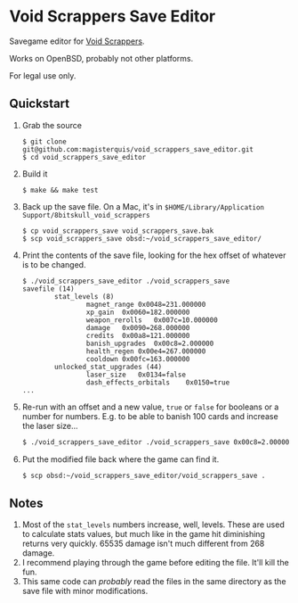 Void Scrappers Save Editor
==========================
Savegame editor for [Void Scrappers](https://voidscrappers.com).

Works on OpenBSD, probably not other platforms.

For legal use only.

Quickstart
----------
1. Grab the source
   ```
   $ git clone git@github.com:magisterquis/void_scrappers_save_editor.git
   $ cd void_scrappers_save_editor
   ```
2. Build it
   ```
   $ make && make test
   ```
3. Back up the save file.  On a Mac, it's in
   `$HOME/Library/Application Support/8bitskull_void_scrappers`
   ```
   $ cp void_scrappers_save void_scrappers_save.bak
   $ scp void_scrappers_save obsd:~/void_scrappers_save_editor/
   ```
4. Print the contents of the save file, looking for the hex offset of whatever
   is to be changed.
   ```
   $ ./void_scrappers_save_editor ./void_scrappers_save
   savefile (14)
           stat_levels (8)
                   magnet_range	0x0048=231.000000
                   xp_gain	0x0060=182.000000
                   weapon_rerolls	0x007c=10.000000
                   damage	0x0090=268.000000
                   credits	0x00a8=121.000000
                   banish_upgrades	0x00c8=2.000000
                   health_regen	0x00e4=267.000000
                   cooldown	0x00fc=163.000000
           unlocked_stat_upgrades (44)
                   laser_size	0x0134=false
                   dash_effects_orbitals	0x0150=true
   ...
   ```
5. Re-run with an offset and a new value, `true` or `false` for booleans or
   a number for numbers.  E.g. to be able to banish 100 cards and increase the
   laser size...
   ```sh
   $ ./void_scrappers_save_editor ./void_scrappers_save 0x00c8=2.000000 0x0134=true
   ```
6. Put the modified file back where the game can find it.
   ```sh
   $ scp obsd:~/void_scrappers_save_editor/void_scrappers_save .
   ```

Notes
-----
1. Most of the `stat_levels` numbers increase, well, levels.  These are used
   to calculate stats values, but much like in the game hit diminishing returns
   very quickly.  65535 damage isn't much different from 268 damage.
2. I recommend playing through the game before editing the file.  It'll kill
   the fun.
3. This same code can _probably_ read the files in the same directory as the
   save file with minor modifications.
